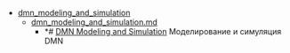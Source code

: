 - <a href = "E:\Node_projects\Node_Way\NBase\_Md\_Index\__Closer\_Uml\Main_I\contaners\contaner_2\courses\EA_tutorials\dmn_modeling_and_simulation\cat.dmn_modeling_and_simulation\dir.dmn_modeling_and_simulation.md">dmn_modeling_and_simulation</a>
    - <a href = "E:\Node_projects\Node_Way\NBase\_Md\_Index\__Closer\_Uml\Main_I\contaners\contaner_2\courses\EA_tutorials\dmn_modeling_and_simulation\dmn_modeling_and_simulation.md">dmn_modeling_and_simulation.md</a>
        - *# [DMN Modeling and Simulation](https://sparxsystems.com/enterprise_architect_user_guide/15.1/model_domains/dmn_modeling_and_simulation.html) Моделирование и симуляция DMN

